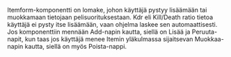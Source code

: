 Itemform-komponentti on lomake, johon käyttäjä pystyy lisäämään tai muokkamaan tietojaan pelisuorituksestaan. Kdr eli Kill/Death ratio tietoa käyttäjä ei pysty itse lisäämään, vaan ohjelma laskee sen automaattisesti. Jos komponenttiin mennään Add-napin kautta, siellä on Lisää ja Peruuta-napit, kun taas jos käyttäjä menee Itemin yläkulmassa sijaitsevan Muokkaa-napin kautta, siellä on myös Poista-nappi.